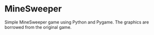 # MineSweeper

Simple MineSweeper game using Python and Pygame. The graphics are borrowed from the original game.
